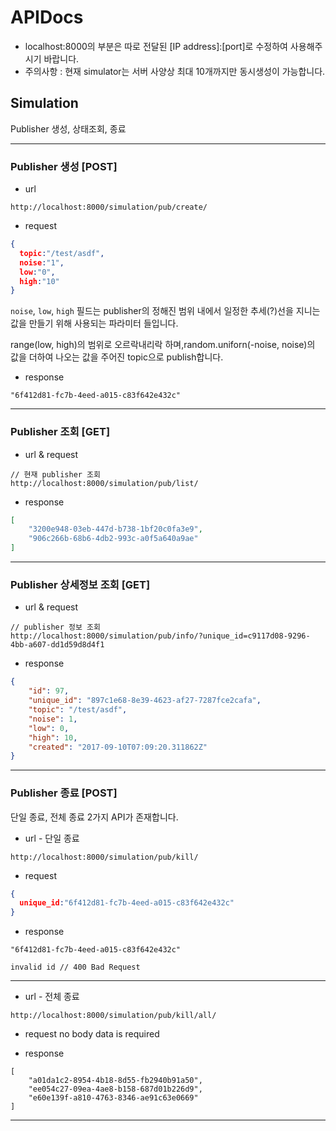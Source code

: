# APIDocs

* localhost:8000의 부분은 따로 전달된 [IP address]:[port]로 수정하여 사용해주시기 바랍니다.
* 주의사항 : 현재 simulator는 서버 사양상 최대 10개까지만 동시생성이 가능합니다.


## Simulation
Publisher 생성, 상태조회, 종료

--------------
### Publisher 생성 [__POST__]
* url
```
http://localhost:8000/simulation/pub/create/
```
* request
```json
{
  topic:"/test/asdf",
  noise:"1",
  low:"0",
  high:"10"
}
```
`noise`, `low`, `high` 필드는 publisher의 정해진 범위 내에서 일정한 추세(?)선을 지니는 값을 만들기 위해 사용되는 파라미터 들입니다.

range(low, high)의 범위로 오르락내리락 하며,random.uniforn(-noise, noise)의 값을 더하여 나오는 값을 주어진 topic으로 publish합니다.
* response
```
"6f412d81-fc7b-4eed-a015-c83f642e432c"
```
-----------------


### Publisher 조회 [__GET__]
* url & request
```
// 현재 publisher 조회
http://localhost:8000/simulation/pub/list/
```
* response
```json
[
    "3200e948-03eb-447d-b738-1bf20c0fa3e9",
    "906c266b-68b6-4db2-993c-a0f5a640a9ae"
]
```
-----------

### Publisher 상세정보 조회 [__GET__]
* url & request
```
// publisher 정보 조회
http://localhost:8000/simulation/pub/info/?unique_id=c9117d08-9296-4bb-a607-dd1d59d8d4f1
```
* response
```json
{
    "id": 97,
    "unique_id": "897c1e68-8e39-4623-af27-7287fce2cafa",
    "topic": "/test/asdf",
    "noise": 1,
    "low": 0,
    "high": 10,
    "created": "2017-09-10T07:09:20.311862Z"
}
```
-----------

### Publisher 종료 [__POST__]

단일 종료, 전체 종료 2가지 API가 존재합니다.



* url - 단일 종료
```
http://localhost:8000/simulation/pub/kill/
```
* request
```json
{
  unique_id:"6f412d81-fc7b-4eed-a015-c83f642e432c"
}
```
* response
```
"6f412d81-fc7b-4eed-a015-c83f642e432c"
```

```
invalid id // 400 Bad Request
```
-------------------

* url - 전체 종료
```
http://localhost:8000/simulation/pub/kill/all/
```
* request
no body data is required

* response
```
[
    "a01da1c2-8954-4b18-8d55-fb2940b91a50",
    "ee054c27-09ea-4ae8-b158-687d01b226d9",
    "e60e139f-a810-4763-8346-ae91c63e0669"
]
```

---------------